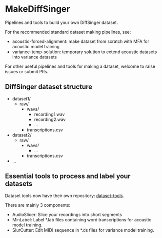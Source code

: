 # MakeDiffSinger
Pipelines and tools to build your own DiffSinger dataset.

For the recommended standard dataset making pipelines, see:

- acoustic-forced-alignment: make dataset from scratch with MFA for acoustic model training
- variance-temp-solution: temporary solution to extend acoustic datasets into variance datasets

For other useful pipelines and tools for making a dataset, welcome to raise issues or submit PRs.

## DiffSinger dataset structure

- dataset1/
  - raw/
    - wavs/
      - recording1.wav
      - recording2.wav
      - ...
    - transcriptions.csv
- dataset2/
  - raw/
    - wavs/
      - ...
    - transcriptions.csv
- ...

## Essential tools to process and label your datasets

Dataset tools now have their own repository: [dataset-tools](https://github.com/openvpi/dataset-tools).

There are mainly 3 components:

- AudioSlicer: Slice your recordings into short segments
- MinLabel: Label *.lab files containing word transcriptions for acoustic model training.
- SlurCutter: Edit MIDI sequence in *.ds files for variance model training.